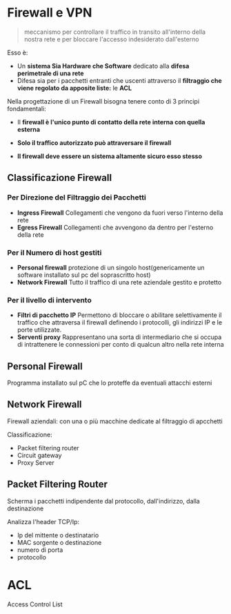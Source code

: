 # Firewall e VPN

> meccanismo per controllare il traffico in transito all'interno della nostra rete e per bloccare l'accesso indesiderato dall'esterno

Esso è:
- Un **sistema Sia Hardware che Software** dedicato alla **difesa perimetrale di una rete**
- Difesa sia per i pacchetti entranti che uscenti attraverso il **filtraggio che viene regolato da apposite liste:** le **ACL**

Nella progettazione di un Firewall bisogna tenere conto di 3 principi fondamentali:
- Il **firewall è l'unico punto di contatto della rete interna con quella esterna**

- **Solo il traffico autorizzato può attraversare il firewall**

- **Il firewall deve essere un sistema altamente sicuro esso stesso**

## Classificazione Firewall 

### Per Direzione del Filtraggio dei Pacchetti
- **Ingress Firewall**
Collegamenti che vengono da fuori verso l'interno della rete 
- **Egress Firewall**
Collegamenti che avvengono da dentro per l'esterno della rete

### Per il Numero di host gestiti

- **Personal firewall**
protezione di un singolo host(genericamente un software installato sul pc del soprascritto host)
- **Network Firewall**
Tutto il traffico di una rete aziendale gestito e protetto

### Per il livello di intervento

- **Filtri di pacchetto IP**
Permettono di bloccare o abilitare selettivamente il traffico che attraversa il firewall definendo i protocolli, gli indirizzi IP e le porte utilizzate.
- **Serventi proxy**
Rappresentano una sorta di intermediario che si occupa di intrattenere le connessioni per conto di qualcun altro nella rete interna

## Personal Firewall 

Programma installato sul pC che lo proteffe da eventuali attacchi esterni

## Network Firewall 

Firewall aziendali: con una o più macchine dedicate al filtraggio di apcchetti

Classificazione:
- Packet filtering router
- Circuit gateway 
- Proxy Server

 ## Packet Filtering Router
Scherma i pacchetti indipendente dal protocollo, dall'indirizzo, dalla destinazione

Analizza l'header TCP/Ip:
- Ip del mittente o destinatario
- MAC sorgente o destinazione
- numero di porta
- protocollo

# ACL
Access Control List
<!--stackedit_data:
eyJoaXN0b3J5IjpbMTg1NzUyMjgyNywxNTg5NzE2MDYzLDY0Mj
IxODI4NCwxNDQ3MDczMDY5XX0=
-->